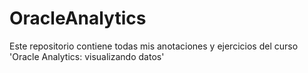 # OracleAnalytics
Este repositorio contiene todas mis anotaciones y ejercicios del curso 'Oracle Analytics: visualizando datos'
